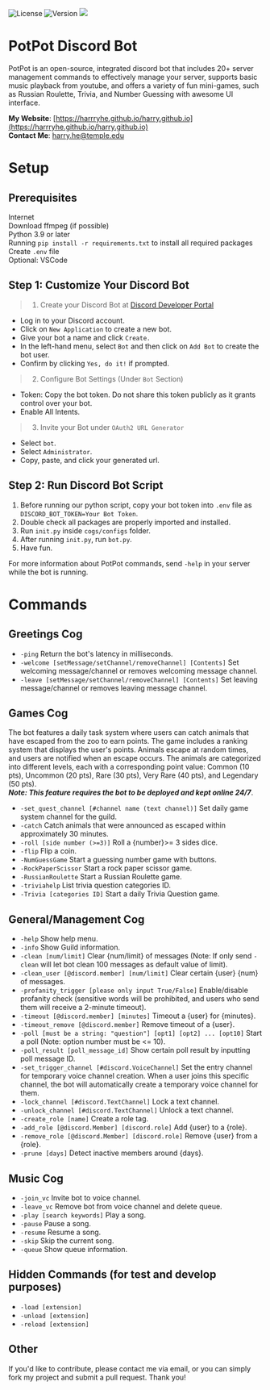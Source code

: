 ![License](https://img.shields.io/github/license/HarrryHe/PotPot-Discord-Bot?label=License) ![Version](https://img.shields.io/github/v/release/HarrryHe/PotPot-Discord-Bot?label=Release&color=red) <a href="https://discord.gg/NQ6SDsEc"><img src="https://img.shields.io/discord/1271308212406059069?label=Discord&logo=discord&color=blue"></a>
# PotPot Discord Bot
PotPot is an open-source, integrated discord bot that includes 20+ server management commands to effectively manage your server, supports basic music playback from youtube, and offers a variety of fun mini-games, such as Russian Roulette, Trivia, and Number Guessing with awesome UI interface.

**My Website**: [https://harrryhe.github.io/harry.github.io](https://harrryhe.github.io/harry.github.io)  
**Contact Me**: [harry.he@temple.edu](harry.he@temple.edu)

# Setup

## Prerequisites
Internet  
Download ffmpeg (if possible)  
Python 3.9 or later  
Running `pip install -r requirements.txt` to install all required packages  
Create `.env` file  
Optional: VSCode

## Step 1: Customize Your Discord Bot

> 1. Create your Discord Bot at [Discord Developer Portal](https://discord.com/developers/applications)
- Log in to your Discord account.
- Click on `New Application` to create a new bot.
- Give your bot a name and click `Create.`
- In the left-hand menu, select `Bot` and then click on `Add Bot` to create the bot user.
- Confirm by clicking `Yes, do it!` if prompted.  

> 2. Configure Bot Settings (Under `Bot` Section)
- Token: Copy the bot token. Do not share this token publicly as it grants control over your bot.
- Enable All Intents.

> 3. Invite your Bot under `OAuth2 URL Generator`
- Select `bot`.
- Select `Administrator`.
- Copy, paste, and click your generated url.


## Step 2: Run Discord Bot Script

1. Before running our python script, copy your bot token into `.env` file as `DISCORD_BOT_TOKEN=Your Bot Token`.
2. Double check all packages are properly imported and installed.
3. Run `init.py` inside `cogs/configs` folder.
4. After running `init.py`, run `bot.py`.
5. Have fun.  
  
For more information about PotPot commands, send `-help` in your server while the bot is running.

# Commands
## Greetings Cog
- `-ping` Return the bot's latency in milliseconds.  
- `-welcome [setMessage/setChannel/removeChannel] [Contents]` Set welcoming message/channel or removes welcoming message channel.
- `-leave [setMessage/setChannel/removeChannel] [Contents]` Set leaving message/channel or removes leaving message channel.  

## Games Cog
The bot features a daily task system where users can catch animals that have escaped from the zoo to earn points. The game includes a ranking system that displays the user's points. Animals escape at random times, and users are notified when an escape occurs. The animals are categorized into different levels, each with a corresponding point value: Common (10 pts), Uncommon (20 pts), Rare (30 pts), Very Rare (40 pts), and Legendary (50 pts).  
***Note: This feature requires the bot to be deployed and kept online 24/7***.
- `-set_quest_channel [#channel name (text channel)]` Set daily game system channel for the guild.
- `-catch` Catch animals that were announced as escaped within approximately 30 minutes.
- `-roll [side number (>=3)]` Roll a {number}>= 3 sides dice.
- `-flip` Flip a coin.
- `-NumGuessGame` Start a guessing number game with buttons.
- `-RockPaperScissor` Start a rock paper scissor game.
- `-RussianRoulette` Start a Russian Roulette game.
- `-triviahelp` List trivia question categories ID.
- `-Trivia [categories ID]` Start a daily Trivia Question game.  

## General/Management Cog
- `-help` Show help menu.
- `-info` Show Guild information.
- `-clean [num/limit]` Clear {num/limit} of messages (Note: If only send `-clean` will let bot clean 100 messages as default value of limit).
- `-clean_user [@discord.member] [num/limit]` Clear certain {user} {num} of messages.
- `-profanity_trigger [please only input True/False]` Enable/disable profanity check (sensitive words will be prohibited, and users who send them will receive a 2-minute timeout).
- `-timeout [@discord.member] [minutes]` Timeout a {user} for {minutes}.
- `-timeout_remove [@discord.member]` Remove timeout of a {user}.
- `-poll [must be a string: "question"] [opt1] [opt2] ... [opt10]` Start a poll (Note: option number must be <= 10).
- `-poll_result [poll_message_id]` Show certain poll result by inputting poll message ID.
- `-set_trigger_channel [#discord.VoiceChannel]` Set the entry channel for temporary voice channel creation. When a user joins this specific channel, the bot will automatically create a temporary voice channel for them.
- `-lock_channel [#discord.TextChannel]` Lock a text channel.
- `-unlock_channel [#discord.TextChannel]` Unlock a text channel.
- `-create_role [name]` Create a role tag.
- `-add_role [@discord.Member] [discord.role]` Add {user} to a {role}.
- `-remove_role [@discord.Member] [discord.role]` Remove {user} from a {role}.
- `-prune [days]` Detect inactive members around {days}.  

## Music Cog
- `-join_vc` Invite bot to voice channel.
- `-leave_vc` Remove bot from voice channel and delete queue.
- `-play [search keywords]` Play a song.
- `-pause` Pause a song.
- `-resume` Resume a song.
- `-skip` Skip the current song.
- `-queue` Show queue information.

## Hidden Commands (for test and develop purposes)
- `-load [extension]`
- `-unload [extension]`
- `-reload [extension]`

## Other
If you'd like to contribute, please contact me via email, or you can simply fork my project and submit a pull request. Thank you!



